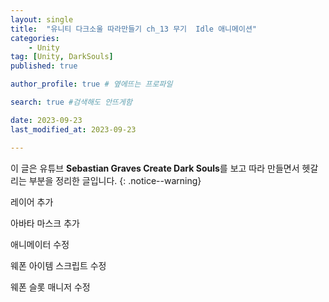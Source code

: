 ```yaml
---
layout: single
title:  "유니티 다크소울 따라만들기 ch_13 무기  Idle 애니메이션"
categories: 
    - Unity
tag: [Unity, DarkSouls]
published: true

author_profile: true # 옆에뜨는 프로파일

search: true #검색해도 안뜨게함

date: 2023-09-23
last_modified_at: 2023-09-23

---
```


이 글은 유튜브 **Sebastian Graves Create Dark Souls**를 보고 따라 만들면서 헷갈리는 부분을 정리한 글입니다.
{: .notice--warning}


레이어 추가

아바타 마스크 추가

애니메이터 수정

웨폰 아이템 스크립트 수정

웨폰 슬롯 매니저 수정